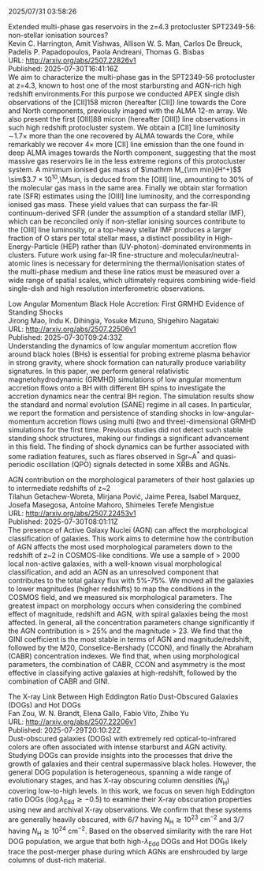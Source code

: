 2025/07/31 03:58:26  

Extended multi-phase gas reservoirs in the z=4.3 protocluster
  SPT2349-56: non-stellar ionisation sources?  
Kevin C. Harrington, Amit Vishwas, Allison W. S. Man, Carlos De Breuck, Padelis P. Papadopoulos, Paola Andreani, Thomas G. Bisbas  
URL: http://arxiv.org/abs/2507.22826v1  
Published: 2025-07-30T16:41:16Z  
  We aim to characterize the multi-phase gas in the SPT2349-56 protocluster at z=4.3, known to host one of the most starbursting and AGN-rich high redshift environments.For this purpose we conducted APEX single dish observations of the [CII]158 micron (hereafter [CII]) line towards the Core and North components, previously imaged with the ALMA 12-m array. We also present the first [OIII]88 micron (hereafter [OIII]) line observations in such high redshift protocluster system. We obtain a [CII] line luminosity $\sim$1.7$\times$ more than the one recovered by ALMA towards the Core, while remarkably we recover 4$\times$ more [CII] line emission than the one found in deep ALMA images towards the North component, suggesting that the most massive gas reservoirs lie in the less extreme regions of this protocluster system. A minimum ionised gas mass of $\mathrm M_{\rm min}(H^+)$$ \sim$$3.7\times 10^{10}$\,\Msun\, is deduced from the [OIII] line, amounting to 30\% of the molecular gas mass in the same area. Finally we obtain star formation rate (SFR) estimates using the [OIII] line luminosity, and the corresponding ionised gas mass. These yield values that can surpass the far-IR continuum-derived SFR (under the assumption of a standard stellar IMF), which can be reconciled only if non-stellar ionising sources contribute to the [OIII] line luminosity, or a top-heavy stellar IMF produces a larger fraction of O stars per total stellar mass, a distinct possibility in High-Energy-Particle (HEP) rather than (UV-photon)-dominated environments in clusters. Future work using far-IR fine-structure and molecular/neutral-atomic lines is necessary for determining the thermal/ionisation states of the multi-phase medium and these line ratios must be measured over a wide range of spatial scales, which ultimately requires combining wide-field single-dish and high resolution interferometric observations.   

Low Angular Momentum Black Hole Accretion: First GRMHD Evidence of
  Standing Shocks  
Jirong Mao, Indu K. Dihingia, Yosuke Mizuno, Shigehiro Nagataki  
URL: http://arxiv.org/abs/2507.22506v1  
Published: 2025-07-30T09:24:33Z  
  Understanding the dynamics of low angular momentum accretion flow around black holes (BHs) is essential for probing extreme plasma behavior in strong gravity, where shock formation can naturally produce variability signatures. In this paper, we perform general relativistic magnetohydrodynamic (GRMHD) simulations of low angular momentum accretion flows onto a BH with different BH spins to investigate the accretion dynamics near the central BH region. The simulation results show the standard and normal evolution (SANE) regime in all cases. In particular, we report the formation and persistence of standing shocks in low-angular-momentum accretion flows using multi (two and three)-dimensional GRMHD simulations for the first time. Previous studies did not detect such stable standing shock structures, making our findings a significant advancement in this field. The finding of shock dynamics can be further associated with some radiation features, such as flares observed in Sgr~A$^\ast$ and quasi-periodic oscillation (QPO) signals detected in some XRBs and AGNs.   

AGN contribution on the morphological parameters of their host galaxies
  up to intermediate redshifts of z~2  
Tilahun Getachew-Woreta, Mirjana Pović, Jaime Perea, Isabel Marquez, Josefa Masegosa, Antoine Mahoro, Shimeles Terefe Mengistue  
URL: http://arxiv.org/abs/2507.22453v1  
Published: 2025-07-30T08:01:11Z  
  The presence of Active Galaxy Nuclei (AGN) can affect the morphological classification of galaxies. This work aims to determine how the contribution of AGN affects the most used morphological parameters down to the redshift of z~2 in COSMOS-like conditions. We use a sample of &gt; 2000 local non-active galaxies, with a well-known visual morphological classification, and add an AGN as an unresolved component that contributes to the total galaxy flux with 5%-75%. We moved all the galaxies to lower magnitudes (higher redshifts) to map the conditions in the COSMOS field, and we measured six morphological parameters. The greatest impact on morphology occurs when considering the combined effect of magnitude, redshift and AGN, with spiral galaxies being the most affected. In general, all the concentration parameters change significantly if the AGN contribution is &gt; 25% and the magnitude &gt; 23. We find that the GINI coefficient is the most stable in terms of AGN and magnitude/redshift, followed by the M20, Conselice-Bershady (CCON), and finally the Abraham (CABR) concentration indexes. We find that, when using morphological parameters, the combination of CABR, CCON and asymmetry is the most effective in classifying active galaxies at high-redshift, followed by the combination of CABR and GINI.   

The X-ray Link Between High Eddington Ratio Dust-Obscured Galaxies
  (DOGs) and Hot DOGs  
Fan Zou, W. N. Brandt, Elena Gallo, Fabio Vito, Zhibo Yu  
URL: http://arxiv.org/abs/2507.22206v1  
Published: 2025-07-29T20:10:22Z  
  Dust-obscured galaxies (DOGs) with extremely red optical-to-infrared colors are often associated with intense starburst and AGN activity. Studying DOGs can provide insights into the processes that drive the growth of galaxies and their central supermassive black holes. However, the general DOG population is heterogeneous, spanning a wide range of evolutionary stages, and has X-ray obscuring column densities ($N_\mathrm{H}$) covering low-to-high levels. In this work, we focus on seven high Eddington ratio DOGs ($\log \lambda_\mathrm{Edd} \gtrsim -0.5$) to examine their X-ray obscuration properties using new and archival X-ray observations. We confirm that these systems are generally heavily obscured, with 6/7 having $N_\mathrm{H}\gtrsim10^{23}~\mathrm{cm^{-2}}$ and 3/7 having $N_\mathrm{H}\gtrsim10^{24}~\mathrm{cm^{-2}}$. Based on the observed similarity with the rare Hot DOG population, we argue that both high-$\lambda_\mathrm{Edd}$ DOGs and Hot DOGs likely trace the post-merger phase during which AGNs are enshrouded by large columns of dust-rich material.   

